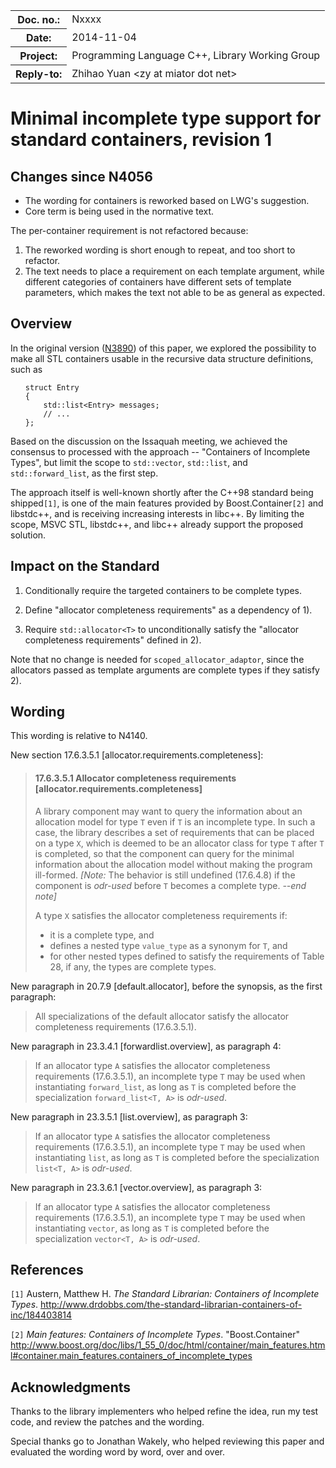 <!-- maruku -o incomplete.html incomplete.md -->

<style type="text/css">
pre>code { display: block; margin-left: 2em; }
code { white-space: pre-wrap; }
ins { text-decoration: none; font-weight: bold; background-color: #A0FFA0 }
del { text-decoration: line-through; background-color: #FFA0A0 }
</style>

<table><tbody>
<tr><th>Doc. no.:</th>	<td>Nxxxx</td></tr>
<tr><th>Date:</th>	<td>2014-11-04</td></tr>
<tr><th>Project:</th>	<td>Programming Language C++, Library Working Group</td></tr>
<tr><th>Reply-to:</th>	<td>Zhihao Yuan &lt;zy at miator dot net&gt;</td></tr>
</tbody></table>

# Minimal incomplete type support for standard containers, revision 1

## Changes since N4056

- The wording for containers is reworked based on LWG's suggestion.
- Core term is being used in the normative text.

The per-container requirement is not refactored because:

1. The reworked wording is short enough to repeat, and too short to refactor.
2. The text needs to place a requirement on each template argument, while
   different categories of containers have different sets of template
   parameters, which makes the text not able to be as general as expected.

## Overview

In the original version
([N3890](http://www.open-std.org/JTC1/SC22/WG21/docs/papers/2014/n3890.html))
of this paper, we explored the possibility to make all STL containers usable
in the recursive data structure definitions, such as

    struct Entry
    {
        std::list<Entry> messages;
        // ...
    };

Based on the discussion on the Issaquah meeting, we achieved the consensus to
processed with the approach -- "Containers of Incomplete Types", but limit
the scope to `std::vector`, `std::list`, and `std::forward_list`, as the
first step.

The approach itself is well-known shortly
after the C++98 standard being shipped`[1]`, is one of the main features
provided by Boost.Container`[2]` and libstdc++, and is receiving increasing
interests in libc++.  By limiting the scope, MSVC STL, libstdc++, and libc++
already support the proposed solution.


## Impact on the Standard

 1. Conditionally require the targeted containers to be complete types.

 2. Define "allocator completeness requirements" as a dependency of 1).

 3. Require `std::allocator<T>` to unconditionally satisfy the "allocator
    completeness requirements" defined in 2).

Note that no change is needed for `scoped_allocator_adaptor`, since the
allocators passed as template arguments are complete types if they satisfy 2).


## Wording

This wording is relative to N4140.

New section 17.6.3.5.1 &#91;allocator.requirements.completeness&#93;:

> #### 17.6.3.5.1 Allocator completeness requirements &#91;allocator.requirements.completeness&#93;
>
> A library component may want to query the information about an allocation
> model for type `T` even if `T` is an incomplete type.  In such a case, the
> library describes a set of requirements that can be placed on a type `X`,
> which is deemed to be an allocator class for type `T` after `T` is
> completed, so that the component can query for the minimal information
> about the allocation model without making the program ill-formed.
> *\[Note:* The behavior is still undefined (17.6.4.8) if the component is
> _odr-used_ before `T` becomes a complete type.
> *--end note\]*
>
> A type `X` satisfies the allocator completeness requirements if:
>
>  - it is a complete type, and
>  - defines a nested type `value_type` as a synonym for `T`, and
>  - for other nested types defined to satisfy the requirements
>    of Table 28, if any, the types are complete types.

New paragraph in 20.7.9 &#91;default.allocator&#93;, before the synopsis, as
the first paragraph:

> All specializations of the default allocator satisfy the allocator
> completeness requirements (17.6.3.5.1).

New paragraph in 23.3.4.1 &#91;forwardlist.overview&#93;, as paragraph 4:

> If an allocator type `A` satisfies the allocator completeness requirements
> (17.6.3.5.1), an incomplete type `T` may be used when instantiating
> `forward_list`, as long as `T` is completed before
> the specialization `forward_list<T, A>` is _odr-used_.

New paragraph in 23.3.5.1 &#91;list.overview&#93;, as paragraph 3:

> If an allocator type `A` satisfies the allocator completeness requirements
> (17.6.3.5.1), an incomplete type `T` may be used when instantiating
> `list`, as long as `T` is completed before
> the specialization `list<T, A>` is _odr-used_.

New paragraph in 23.3.6.1 &#91;vector.overview&#93;, as paragraph 3:

> If an allocator type `A` satisfies the allocator completeness requirements
> (17.6.3.5.1), an incomplete type `T` may be used when instantiating
> `vector`, as long as `T` is completed before
> the specialization `vector<T, A>` is _odr-used_.

## References

`[1]` Austern, Matthew H.  _The Standard Librarian: Containers of Incomplete
      Types_.
      <http://www.drdobbs.com/the-standard-librarian-containers-of-inc/184403814>

`[2]` _Main features: Containers of Incomplete Types_.
      "Boost.Container"
      <http://www.boost.org/doc/libs/1_55_0/doc/html/container/main_features.html#container.main_features.containers_of_incomplete_types>


## Acknowledgments

Thanks to the library implementers who helped refine the idea, run my
test code, and review the patches and the wording.

Special thanks go to Jonathan Wakely, who helped reviewing this paper
and evaluated the wording word by word, over and over.
